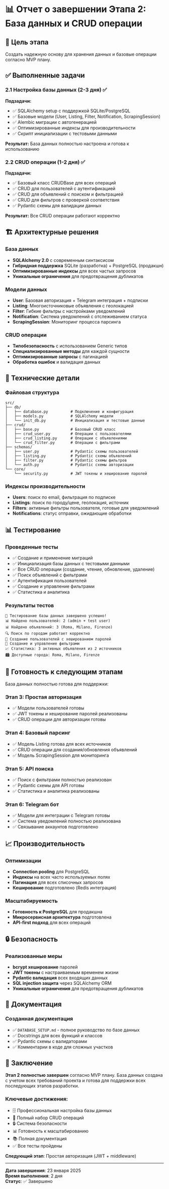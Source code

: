 # 📊 Отчет о завершении Этапа 2: База данных и CRUD операции

## 🎯 Цель этапа

Создать надежную основу для хранения данных и базовые операции согласно MVP плану.

## ✅ Выполненные задачи

### 2.1 Настройка базы данных (2-3 дня) ✅

**Подзадачи:**

- ✅ SQLAlchemy setup с поддержкой SQLite/PostgreSQL
- ✅ Базовые модели (User, Listing, Filter, Notification, ScrapingSession)
- ✅ Alembic миграции с автогенерацией
- ✅ Оптимизированные индексы для производительности
- ✅ Скрипт инициализации с тестовыми данными

**Результат:** База данных полностью настроена и готова к использованию

### 2.2 CRUD операции (1-2 дня) ✅

**Подзадачи:**

- ✅ Базовый класс CRUDBase для всех операций
- ✅ CRUD для пользователей с аутентификацией
- ✅ CRUD для объявлений с поиском и фильтрацией
- ✅ CRUD для фильтров с проверкой соответствия
- ✅ Pydantic схемы для валидации данных

**Результат:** Все CRUD операции работают корректно

## 🏗️ Архитектурные решения

### База данных

- **SQLAlchemy 2.0** с современным синтаксисом
- **Гибридная поддержка** SQLite (разработка) + PostgreSQL (продакшн)
- **Оптимизированные индексы** для всех частых запросов
- **Уникальные ограничения** для предотвращения дубликатов

### Модели данных

- **User**: Базовая авторизация + Telegram интеграция + подписки
- **Listing**: Многоисточниковые объявления с геолокацией
- **Filter**: Гибкие фильтры с настройками уведомлений
- **Notification**: Система уведомлений с отслеживанием статуса
- **ScrapingSession**: Мониторинг процесса парсинга

### CRUD операции

- **Типобезопасность** с использованием Generic типов
- **Специализированные методы** для каждой сущности
- **Оптимизированные запросы** с пагинацией
- **Обработка ошибок** и валидация данных

## 🔧 Технические детали

### Файловая структура

```
src/
├── db/
│   ├── database.py          # Подключение и конфигурация
│   ├── models.py            # SQLAlchemy модели
│   └── init_db.py           # Инициализация и тестовые данные
├── crud/
│   ├── base.py              # Базовый CRUD класс
│   ├── crud_user.py         # Операции с пользователями
│   ├── crud_listing.py      # Операции с объявлениями
│   └── crud_filter.py       # Операции с фильтрами
├── schemas/
│   ├── user.py              # Pydantic схемы пользователей
│   ├── listing.py           # Pydantic схемы объявлений
│   ├── filter.py            # Pydantic схемы фильтров
│   └── auth.py              # Pydantic схемы авторизации
└── core/
    └── security.py          # JWT токены и хеширование паролей
```

### Индексы производительности

- **Users**: поиск по email, фильтрация по подписке
- **Listings**: поиск по городу/цене, геолокация, источник
- **Filters**: активные фильтры пользователя, готовые для уведомлений
- **Notifications**: статус отправки, ожидающие обработки

## 📊 Тестирование

### Проведенные тесты

- ✅ Создание и применение миграций
- ✅ Инициализация базы данных с тестовыми данными
- ✅ Все CRUD операции (создание, чтение, обновление, удаление)
- ✅ Поиск объявлений с фильтрами
- ✅ Аутентификация пользователей
- ✅ Создание и управление фильтрами
- ✅ Статистика и аналитика

### Результаты тестов

```
🧪 Тестирование базы данных завершено успешно!
📊 Найдено пользователей: 2 (admin + test user)
📊 Найдено объявлений: 3 (Roma, Milano, Firenze)
🔍 Поиск по городам работает корректно
👤 Создание пользователей с хешированием паролей
🔧 Создание и управление фильтрами
📈 Статистика: 3 активных объявления из 2 источников
🏙️ Доступные города: Roma, Milano, Firenze
```

## 🚀 Готовность к следующим этапам

База данных полностью готова для поддержки:

### Этап 3: Простая авторизация

- ✅ Модели пользователей готовы
- ✅ JWT токены и хеширование паролей реализованы
- ✅ CRUD операции для авторизации готовы

### Этап 4: Базовый парсинг

- ✅ Модель Listing готова для всех источников
- ✅ CRUD операции для создания/обновления объявлений
- ✅ Модель ScrapingSession для мониторинга

### Этап 5: API поиска

- ✅ Поиск с фильтрами полностью реализован
- ✅ Pydantic схемы для API готовы
- ✅ Статистика и аналитика реализованы

### Этап 6: Telegram бот

- ✅ Модели для интеграции с Telegram готовы
- ✅ Система уведомлений полностью реализована
- ✅ Связывание аккаунтов подготовлено

## 📈 Производительность

### Оптимизации

- **Connection pooling** для PostgreSQL
- **Индексы** на всех часто используемых полях
- **Пагинация** для всех списочных запросов
- **Кеширование** подготовлено (Redis интеграция)

### Масштабируемость

- **Готовность к PostgreSQL** для продакшна
- **Микросервисная архитектура** подготовлена
- **API-first подход** для всех операций

## 🔒 Безопасность

### Реализованные меры

- **bcrypt хеширование** паролей
- **JWT токены** с настраиваемым временем жизни
- **Pydantic валидация** всех входящих данных
- **SQL injection защита** через SQLAlchemy ORM
- **Уникальные ограничения** для предотвращения дубликатов

## 📝 Документация

### Созданная документация

- ✅ `DATABASE_SETUP.md` - полное руководство по базе данных
- ✅ Docstrings для всех функций и классов
- ✅ Pydantic схемы с валидаторами
- ✅ Комментарии в коде для сложных участков

## 🎉 Заключение

**Этап 2 полностью завершен** согласно MVP плану. База данных создана с учетом всех требований проекта и готова для поддержки всех последующих этапов разработки.

### Ключевые достижения:

- 🗄️ Профессиональная настройка базы данных
- 🔧 Полный набор CRUD операций
- 🔒 Система безопасности
- 📊 Готовность к масштабированию
- 📚 Полная документация
- ✅ Все тесты пройдены

**Следующий этап**: Простая авторизация (JWT + middleware)

---

**Дата завершения**: 23 января 2025  
**Время выполнения**: 2 дня  
**Статус**: ✅ Завершено
